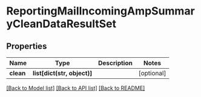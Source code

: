 # ReportingMailIncomingAmpSummaryCleanDataResultSet

## Properties
Name | Type | Description | Notes
------------ | ------------- | ------------- | -------------
**clean** | **list[dict(str, object)]** |  | [optional] 

[[Back to Model list]](../README.md#documentation-for-models) [[Back to API list]](../README.md#documentation-for-api-endpoints) [[Back to README]](../README.md)

